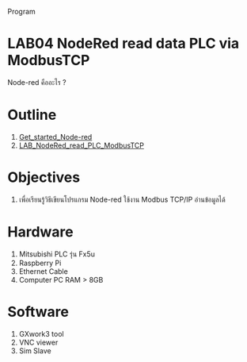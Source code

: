 Program
# **LAB04 NodeRed read data PLC via ModbusTCP**
Node-red คืออะไร ? 

# **Outline** 
1. [Get_started_Node-red](https://github.com/Advance-Innovation-Centre-AIC/IIoT_Training_course/blob/249c80854f3fbcca27e2a38c998869e51c8477b1/IoT_PLC/LAB04_NodeRed_read_PLC_ModbusTCP/Get_started_Node-red.md)
2. [LAB_NodeRed_read_PLC_ModbusTCP](https://github.com/Advance-Innovation-Centre-AIC/IIoT_Training_course/blob/249c80854f3fbcca27e2a38c998869e51c8477b1/IoT_PLC/LAB04_NodeRed_read_PLC_ModbusTCP/LAB_NodeRed_read_PLC_ModbusTCP.md)


# **Objectives**
1. เพื่อเรียนรู้วิธีเขียนโปรแกรม Node-red ใช้งาน Modbus TCP/IP อ่านข้อมูลได้

# **Hardware**
1. Mitsubishi PLC รุ่น Fx5u 
2. Raspberry Pi 
3. Ethernet Cable
4. Computer PC RAM > 8GB


# **Software**
1. GXwork3 tool
2. VNC viewer
3. Sim Slave


